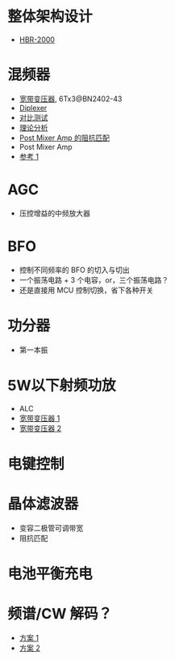 # 整体架构设计
- [HBR-2000](http://www.ve7ca.net/)

# 混频器
- [宽带变压器](https://www.kitsandparts.com/drm.php), 6Tx3@BN2402-43
- [Diplexer](https://www.hindawi.com/journals/aee/2016/8039679/fig18/)
- [对比测试](https://www.hindawi.com/journals/aee/2016/8039679/)
- [理论分析](https://arxiv.org/pdf/physics/0608211.pdf)
- [Post Mixer Amp 的阻抗匹配](https://forum.allaboutcircuits.com/threads/diode-ring-mixers-matching.145289/)
- Post Mixer Amp
- [参考 1](http://d1.amobbs.com/bbs_upload782111/files_26/ourdev_534476.pdf)

# AGC
- 压控增益的中频放大器

# BFO
- 控制不同频率的 BFO 的切入与切出
- 一个振荡电路 + 3 个电容，or，三个振荡电路？
- 还是直接用 MCU 控制切换，省下各种开关

# 功分器
- 第一本振

# 5W以下射频功放
- ALC
- [宽带变压器 1](https://pdfs.semanticscholar.org/6884/97c765571b6fc053a46aec8fdcb95346e016.pdf)
- [宽带变压器 2](https://cache.nxp.com/docs/en/application-note/AN749.pdf)

# 电键控制

# 晶体滤波器
- 变容二极管可调带宽
- 阻抗匹配

# 电池平衡充电

# 频谱/CW 解码？
- [方案 1](https://sites.google.com/site/lofturj/cwreceive)
- [方案 2](https://wwwhome.ewi.utwente.nl/~ptdeboer/ham/rscw/algorithm.html)
